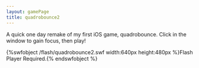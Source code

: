 ```yaml
---
layout: gamePage
title: quadrobounce2
---
```


A quick one day remake of my first iOS game, quadrobounce. Click in the window to gain focus, then play!

{%swfobject /flash/quadrobounce2.swf width:640px height:480px %}Flash Player Required.{% endswfobject %}